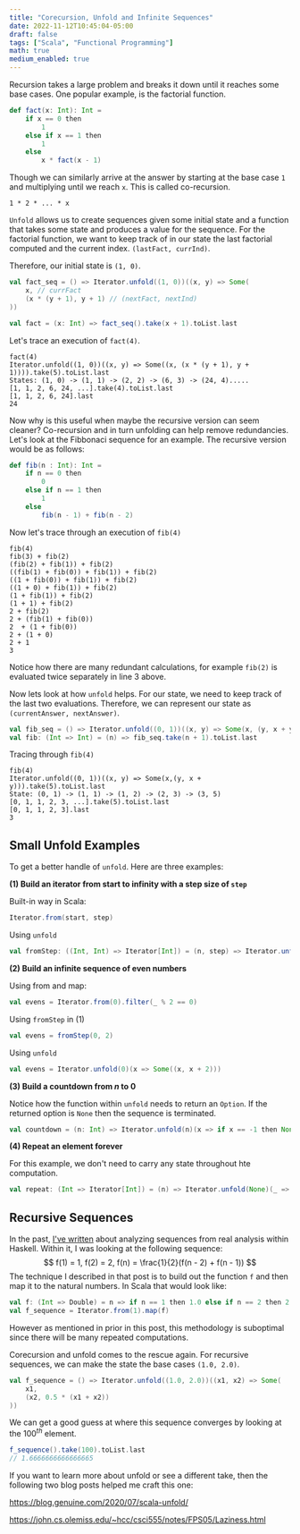 ```yaml
---
title: "Corecursion, Unfold and Infinite Sequences"
date: 2022-11-12T10:45:04-05:00
draft: false
tags: ["Scala", "Functional Programming"]
math: true
medium_enabled: true
---
```


Recursion takes a large problem and breaks it down until it reaches some base cases. One popular example, is the factorial function.

```scala
def fact(x: Int): Int =
    if x == 0 then
        1
    else if x == 1 then
        1
    else
        x * fact(x - 1)
```

Though we can similarly arrive at the answer by starting at the base case `1` and multiplying until we reach `x`. This is called co-recursion.

```
1 * 2 * ... * x
```

`Unfold` allows us to create sequences given some initial state and a function that takes some state and produces a value for the sequence. For the factorial function, we want to keep track of in our state the last factorial computed and the current index. `(lastFact, currInd)`. 

Therefore, our initial state is `(1, 0)`.

```scala
val fact_seq = () => Iterator.unfold((1, 0))((x, y) => Some(
    x, // currFact
    (x * (y + 1), y + 1) // (nextFact, nextInd)
))

val fact = (x: Int) => fact_seq().take(x + 1).toList.last
```

 Let's trace an execution of `fact(4)`.

```
fact(4)
Iterator.unfold((1, 0))((x, y) => Some((x, (x * (y + 1), y + 1)))).take(5).toList.last
States: (1, 0) -> (1, 1) -> (2, 2) -> (6, 3) -> (24, 4).....
[1, 1, 2, 6, 24, ...].take(4).toList.last
[1, 1, 2, 6, 24].last
24
```

Now why is this useful when maybe the recursive version can seem cleaner? Co-recursion and in turn unfolding can help remove redundancies. Let's look at the Fibbonaci sequence for an example. The recursive version would be as follows:

```scala
def fib(n : Int): Int =
    if n == 0 then
        0
    else if n == 1 then
        1
    else
        fib(n - 1) + fib(n - 2)
```

Now let's trace through an execution of `fib(4)`

```
fib(4)
fib(3) + fib(2)
(fib(2) + fib(1)) + fib(2)
((fib(1) + fib(0)) + fib(1)) + fib(2)
((1 + fib(0)) + fib(1)) + fib(2)
((1 + 0) + fib(1)) + fib(2)
(1 + fib(1)) + fib(2)
(1 + 1) + fib(2)
2 + fib(2)
2 + (fib(1) + fib(0))
2  + (1 + fib(0))
2 + (1 + 0)
2 + 1
3
```

Notice how there are many redundant calculations, for example `fib(2)` is evaluated twice separately in line 3 above.

Now lets look at how `unfold` helps.  For our state, we need to keep track of the last two evaluations. Therefore, we can represent our state as `(currentAnswer, nextAnswer)`.

```scala
val fib_seq = () => Iterator.unfold((0, 1))((x, y) => Some(x, (y, x + y)))
val fib: (Int => Int) = (n) => fib_seq.take(n + 1).toList.last
```

Tracing through `fib(4)`

```
fib(4)
Iterator.unfold((0, 1))((x, y) => Some(x,(y, x + y))).take(5).toList.last
State: (0, 1) -> (1, 1) -> (1, 2) -> (2, 3) -> (3, 5)
[0, 1, 1, 2, 3, ...].take(5).toList.last
[0, 1, 1, 2, 3].last
3
```

## Small Unfold Examples

To get a better handle of `unfold`. Here are three examples:

**(1) Build an iterator from start to infinity with a step size of `step`**

Built-in way in Scala:

```scala
Iterator.from(start, step)
```

Using `unfold`

```scala
val fromStep: ((Int, Int) => Iterator[Int]) = (n, step) => Iterator.unfold(n)(x => Some((x, x + step)))
```

**(2) Build an infinite sequence of even numbers**

Using from and map:

```scala
val evens = Iterator.from(0).filter(_ % 2 == 0)
```

Using `fromStep` in (1)

```scala
val evens = fromStep(0, 2)
```

Using `unfold`

```scala
val evens = Iterator.unfold(0)(x => Some((x, x + 2)))
```

**(3)  Build a countdown from $n$ to $0$**

Notice how the function within `unfold` needs to return an `Option`. If the returned option is `None` then the sequence is terminated.

```scala
val countdown = (n: Int) => Iterator.unfold(n)(x => if x == -1 then None else Some((x, x - 1)))
```

**(4) Repeat an element forever**

For this example, we don't need to carry any state throughout hte computation.
```scala
val repeat: (Int => Iterator[Int]) = (n) => Iterator.unfold(None)(_ => Some(n, None))
```

## Recursive Sequences

In the past, [I've written](/blog/haskellrealsequences/) about analyzing sequences from real analysis within Haskell. Within it, I was looking at the following sequence:
$$
f(1) = 1, f(2) = 2, f(n) = \frac{1}{2}(f(n - 2) + f(n - 1))
$$
The technique I described in that post is to build out the function `f` and then map it to the natural numbers. In Scala that would look like:

```scala
val f: (Int => Double) = n => if n == 1 then 1.0 else if n == 2 then 2.0 else 0.5 * (f(n - 2) + f(n - 1))
val f_sequence = Iterator.from(1).map(f)
```

However as mentioned in prior in this post, this methodology is suboptimal since there will be many repeated computations. 

Corecursion and unfold comes to the rescue again. For recursive sequences, we can make the state the base cases `(1.0, 2.0)`.

```scala
val f_sequence = () => Iterator.unfold((1.0, 2.0))((x1, x2) => Some(
    x1,
    (x2, 0.5 * (x1 + x2))
))
```

We can get a good guess at where this sequence converges by looking at the $100^{th}$ element.

```scala
f_sequence().take(100).toList.last
// 1.6666666666666665
```

If you want to learn more about unfold or see a different take, then the following two blog posts helped me craft this one:

https://blog.genuine.com/2020/07/scala-unfold/

https://john.cs.olemiss.edu/~hcc/csci555/notes/FPS05/Laziness.html
